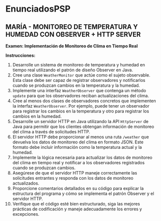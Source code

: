 # EnunciadosPSP

## MARÍA - MONITOREO DE TEMPERATURA Y HUMEDAD CON OBSERVER + HTTP SERVER

**Examen: Implementación de Monitoreo de Clima en Tiempo Real**

**Instrucciones:**

1. Desarrolle un sistema de monitoreo de temperatura y humedad en tiempo real utilizando el patrón de diseño Observer en Java.
2. Cree una clase `WeatherMonitor` que actúe como el sujeto observable. Esta clase debe ser capaz de registrar observadores y notificarlos cuando se produzcan cambios en la temperatura y la humedad.
3. Implemente una interfaz `WeatherObserver` que contenga un método `update` para que los observadores reciban actualizaciones del clima.
4. Cree al menos dos clases de observadores concretos que implementen la interfaz `WeatherObserver`. Por ejemplo, puede tener un observador para registrar los cambios en la temperatura y otro para registrar los cambios en la humedad.
5. Desarrolle un servidor HTTP en Java utilizando la API `HttpServer` de Java para permitir que los clientes obtengan información de monitoreo del clima a través de solicitudes HTTP.
6. El servidor HTTP debe proporcionar al menos una ruta `/weather` que devuelva los datos de monitoreo del clima en formato JSON. Este formato debe incluir información como la temperatura actual y la humedad.
7. Implemente la lógica necesaria para actualizar los datos de monitoreo del clima en tiempo real y notificar a los observadores registrados cuando se produzcan cambios.
8. Asegúrese de que el servidor HTTP maneje correctamente las solicitudes entrantes y responda con los datos de monitoreo actualizados.
9. Proporcione comentarios detallados en su código para explicar la estructura del programa y cómo se implementa el patrón Observer y el servidor HTTP.
10. Verifique que el código esté bien estructurado, siga las mejores prácticas de codificación y maneje adecuadamente los errores y excepciones.
